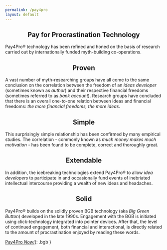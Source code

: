 ```yaml
---
permalink: /pay4pro
layout: default
---
```


## Pay for Procrastination Technology

Pay4Pro&reg; technology has been refined and honed on the basis of research carried out by internationally funded myth-building co-operations.

## Proven

A vast number of myth-researching groups have all come to the same conclusion on the correlation between the freedom of an *ideas developer* (sometimes known as *author*) and their respective financial freedoms (sometimes referred to as *bank account*). Research groups have concluded that there is an overall one-to-one relation between ideas and financial freedoms: *the more financial freedoms, the more ideas*.

## Simple

This surprisingly simple relationship has been confirmed by many empirical studies. The correlation - commonly known as *much money makes much motivation* - has been found to be complete, correct and thoroughly great.

## Extendable

In addition, the icebreaking technologies extend Pay4Pro&reg; to allow *idea developers* to participate in and occasionally fund events of inebriated intellectual intercourse providing a wealth of new ideas and headaches.

## Solid

Pay4Pro&reg; builds on the solidly proven BGB technology (aka *Big Green Button*) developed in the late 1990s. Engagement with the BGB is initiated using click-technology integrated into pointer devices. After that, the level of continued engagement, both financial and interactional, is directly related to the amount of procrastination enjoyed by reading these words.

<style>
a.bgb {
   color: #eee;
   text-align: center;
   border: 2px solid green;
   background-color: #4CAF50;
   padding: 20px;
   width: 90%;
   margin-top: 30px;
   display: inline-block;
   border-radius: 8px;
   transition-duration: 0.4s;
}

a.bgb:hover {
  background-color: #4cee35;
}

h2 {
    text-align: center;
}

</style>

[Pay4Pro *Now!*](https://www.paypal.com/donate/?hosted_button_id=SXBPWPT59LHFS){: .bgb }
